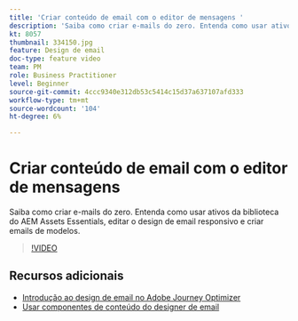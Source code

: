 ```yaml
---
title: 'Criar conteúdo de email com o editor de mensagens '
description: 'Saiba como criar e-mails do zero. Entenda como usar ativos da biblioteca do AEM Assets Essentials, editar o design de email responsivo e criar emails de modelos. '
kt: 8057
thumbnail: 334150.jpg
feature: Design de email
doc-type: feature video
team: PM
role: Business Practitioner
level: Beginner
source-git-commit: 4ccc9340e312db53c5414c15d37a637107afd333
workflow-type: tm+mt
source-wordcount: '104'
ht-degree: 6%

---
```



# Criar conteúdo de email com o editor de mensagens

Saiba como criar e-mails do zero. Entenda como usar ativos da biblioteca do AEM Assets Essentials, editar o design de email responsivo e criar emails de modelos.

>[!VIDEO](https://video.tv.adobe.com/v/334150?quality=12)

## Recursos adicionais

* [Introdução ao design de email no Adobe Journey Optimizer](https://experienceleague.adobe.com/docs/journey-optimizer/using/create-messages/email-designer/design-emails.html)
* [Usar componentes de conteúdo do designer de email](https://experienceleague.adobe.com/docs/journey-optimizer/using/create-messages/email-designer/design-emails.html)
